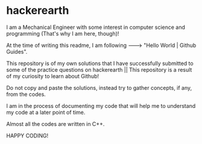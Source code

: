 # hackerearth
I am a Mechanical Engineer with some interest in computer science and programming (That's why I am here, though)!

At the time of writing this readme, I am following ---> "Hello World | Github Guides". 

This repository is of my own solutions that I have successfully submitted to some of the practice questions on hackerearth || This repository is a result of my curiosity to learn about Github!

Do not copy and paste the solutions, instead try to gather concepts, if any, from the codes.

I am in the process of documenting my code that will help me to understand my code at a later point of time.

Almost all the codes are written in C++.

HAPPY CODING!
